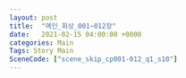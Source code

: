 ```yaml
---
layout: post
title:  "메인_회상_001~012장"
date:   2021-02-15 04:00:00 +0000
categories: Main
Tags: Story Main
SceneCode: ["scene_skip_cp001-012_q1_s10"]
---
```


